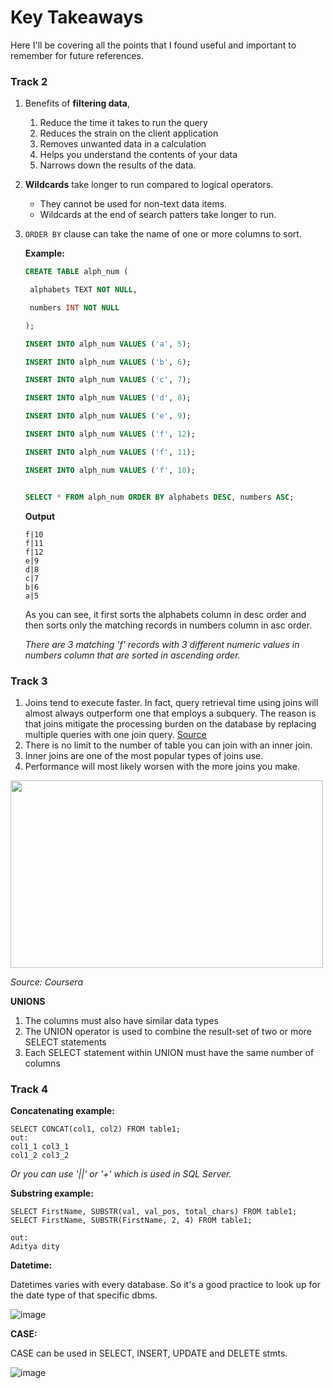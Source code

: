 # Key Takeaways
Here I'll be covering all the points that I found useful and important to remember for future references. 

### Track 2
1. Benefits of **filtering data**, 
   1. Reduce the time it takes to run the query
   2. Reduces the strain on the client application
   3. Removes unwanted data in a calculation
   4. Helps you understand the contents of your data
   5. Narrows down the results of the data. 

2. **Wildcards** take longer to run compared to logical operators. 

   - They cannot be used for non-text data items.
   - Wildcards at the end of search patters take longer to run.

3. `ORDER BY` clause can take the name of one or more columns to sort.

   

   **Example:**

   

   ```sql
   CREATE TABLE alph_num (
   
    alphabets TEXT NOT NULL,
   
    numbers INT NOT NULL
   
   );
   
   INSERT INTO alph_num VALUES ('a', 5);
   
   INSERT INTO alph_num VALUES ('b', 6);
   
   INSERT INTO alph_num VALUES ('c', 7);
   
   INSERT INTO alph_num VALUES ('d', 8);
   
   INSERT INTO alph_num VALUES ('e', 9);
   
   INSERT INTO alph_num VALUES ('f', 12);
   
   INSERT INTO alph_num VALUES ('f', 11);
   
   INSERT INTO alph_num VALUES ('f', 10);
   
   
   SELECT * FROM alph_num ORDER BY alphabets DESC, numbers ASC; 
   ```

   **Output**

   ```
   f|10
   f|11
   f|12
   e|9
   d|8
   c|7
   b|6
   a|5
   ```

   As you can see, it first sorts the alphabets column in desc order and then sorts only the matching records in numbers column in asc order. 

   

   *There are 3  matching 'f' records with 3 different numeric values in numbers column that are sorted in ascending order.*
   
   
### Track 3
   1. Joins tend to execute faster. In fact, query retrieval time using joins will almost always outperform one that employs a subquery. The reason is that joins mitigate the processing burden on the database by replacing multiple queries with one join query. 
[Source](https://www.navicat.com/company/aboutus/blog/1704-joins-versus-subqueries-which-is-faster#:~:text=I%20won't%20leave%20you,queries%20with%20one%20join%20query.)
   2. There is no limit to the number of table you can join with an inner join.
   3. Inner joins are one of the most popular types of joins use.
   4. Performance will most likely worsen with the more joins you make.
   
   <img src='https://shipengfei92.github.io/assets/img/joins.png' width='500' height='300'>
   
   *Source: Coursera*
   
   **UNIONS**
   1. The columns must also have similar data types
   2. The UNION operator is used to combine the result-set of two or more SELECT statements
   3. Each SELECT statement within UNION must have the same number of columns


### Track 4
**Concatenating example:**
```
SELECT CONCAT(col1, col2) FROM table1;
out:
col1_1 col3_1
col1_2 col3_2
```
*Or you can use '||' or '+' which is used in SQL Server.*

**Substring example:**
```
SELECT FirstName, SUBSTR(val, val_pos, total_chars) FROM table1;
SELECT FirstName, SUBSTR(FirstName, 2, 4) FROM table1;

out:
Aditya dity
```
**Datetime:**

Datetimes varies with every database. So it's a good practice to look up   for the date type of that specific dbms.

![image](https://github.com/AdityaNikhil/DS-Job-ready-with-me/assets/30192967/0d671bae-a2bf-4e84-a317-df4a4e8ab5ef)


**CASE:**

CASE can be used in SELECT, INSERT, UPDATE and DELETE stmts.

![image](https://github.com/AdityaNikhil/DS-Job-ready-with-me/assets/30192967/ecbf32f1-ef9f-49db-9bc7-e45e2d8d2425)




